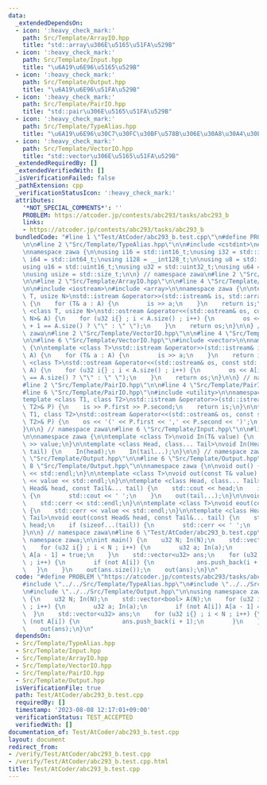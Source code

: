 ```yaml
---
data:
  _extendedDependsOn:
  - icon: ':heavy_check_mark:'
    path: Src/Template/ArrayIO.hpp
    title: "std::array\u306E\u5165\u51FA\u529B"
  - icon: ':heavy_check_mark:'
    path: Src/Template/Input.hpp
    title: "\u6A19\u6E96\u5165\u529B"
  - icon: ':heavy_check_mark:'
    path: Src/Template/Output.hpp
    title: "\u6A19\u6E96\u51FA\u529B"
  - icon: ':heavy_check_mark:'
    path: Src/Template/PairIO.hpp
    title: "std::pair\u306E\u5165\u51FA\u529B"
  - icon: ':heavy_check_mark:'
    path: Src/Template/TypeAlias.hpp
    title: "\u6A19\u6E96\u30C7\u30FC\u30BF\u578B\u306E\u30A8\u30A4\u30EA\u30A2\u30B9"
  - icon: ':heavy_check_mark:'
    path: Src/Template/VectorIO.hpp
    title: "std::vector\u306E\u5165\u51FA\u529B"
  _extendedRequiredBy: []
  _extendedVerifiedWith: []
  _isVerificationFailed: false
  _pathExtension: cpp
  _verificationStatusIcon: ':heavy_check_mark:'
  attributes:
    '*NOT_SPECIAL_COMMENTS*': ''
    PROBLEM: https://atcoder.jp/contests/abc293/tasks/abc293_b
    links:
    - https://atcoder.jp/contests/abc293/tasks/abc293_b
  bundledCode: "#line 1 \"Test/AtCoder/abc293_b.test.cpp\"\n#define PROBLEM \"https://atcoder.jp/contests/abc293/tasks/abc293_b\"\
    \n\n#line 2 \"Src/Template/TypeAlias.hpp\"\n\n#include <cstdint>\n#include <cstddef>\n\
    \nnamespace zawa {\n\nusing i16 = std::int16_t;\nusing i32 = std::int32_t;\nusing\
    \ i64 = std::int64_t;\nusing i128 = __int128_t;\n\nusing u8 = std::uint8_t;\n\
    using u16 = std::uint16_t;\nusing u32 = std::uint32_t;\nusing u64 = std::uint64_t;\n\
    \nusing usize = std::size_t;\n\n} // namespace zawa\n#line 2 \"Src/Template/Input.hpp\"\
    \n\n#line 2 \"Src/Template/ArrayIO.hpp\"\n\n#line 4 \"Src/Template/ArrayIO.hpp\"\
    \n\n#include <iostream>\n#include <array>\n\nnamespace zawa {\n\ntemplate <class\
    \ T, usize N>\nstd::istream &operator>>(std::istream& is, std::array<T, N>& A)\
    \ {\n    for (T& a : A) {\n        is >> a;\n    }\n    return is;\n}\n\ntemplate\
    \ <class T, usize N>\nstd::ostream &operator<<(std::ostream& os, const std::array<T,\
    \ N>& A) {\n    for (u32 i{} ; i < A.size() ; i++) {\n        os << A[i] << (i\
    \ + 1 == A.size() ? \"\" : \" \");\n    }\n    return os;\n}\n\n} // namespace\
    \ zawa\n#line 2 \"Src/Template/VectorIO.hpp\"\n\n#line 4 \"Src/Template/VectorIO.hpp\"\
    \n\n#line 6 \"Src/Template/VectorIO.hpp\"\n#include <vector>\n\nnamespace zawa\
    \ {\n\ntemplate <class T>\nstd::istream &operator>>(std::istream& is, std::vector<T>&\
    \ A) {\n    for (T& a : A) {\n        is >> a;\n    }\n    return is;\n}\n\ntemplate\
    \ <class T>\nstd::ostream &operator<<(std::ostream& os, const std::vector<T>&\
    \ A) {\n    for (u32 i{} ; i < A.size() ; i++) {\n        os << A[i] << (i + 1\
    \ == A.size() ? \"\" : \" \");\n    }\n    return os;\n}\n\n} // namespace zawa\n\
    #line 2 \"Src/Template/PairIO.hpp\"\n\n#line 4 \"Src/Template/PairIO.hpp\"\n\n\
    #line 6 \"Src/Template/PairIO.hpp\"\n#include <utility>\n\nnamespace zawa {\n\n\
    template <class T1, class T2>\nstd::istream &operator>>(std::istream& is, std::pair<T1,\
    \ T2>& P) {\n    is >> P.first >> P.second;\n    return is;\n}\n\ntemplate <class\
    \ T1, class T2>\nstd::ostream &operator<<(std::ostream& os, const std::pair<T1,\
    \ T2>& P) {\n    os << '(' << P.first << ',' << P.second << ')';\n    return os;\n\
    }\n\n} // namespace zawa\n#line 6 \"Src/Template/Input.hpp\"\n\n#line 8 \"Src/Template/Input.hpp\"\
    \n\nnamespace zawa {\n\ntemplate <class T>\nvoid In(T& value) {\n    std::cin\
    \ >> value;\n}\n\ntemplate <class Head, class... Tail>\nvoid In(Head& head, Tail&...\
    \ tail) {\n    In(head);\n    In(tail...);\n}\n\n} // namespace zawa\n#line 2\
    \ \"Src/Template/Output.hpp\"\n\n#line 6 \"Src/Template/Output.hpp\"\n\n#line\
    \ 8 \"Src/Template/Output.hpp\"\n\nnamespace zawa {\n\nvoid out() {\n    std::cout\
    \ << std::endl;\n}\n\ntemplate <class T>\nvoid out(const T& value) {\n    std::cout\
    \ << value << std::endl;\n}\n\ntemplate <class Head, class... Tail>\nvoid out(const\
    \ Head& head, const Tail&... tail) {\n    std::cout << head;\n    if (sizeof...(tail))\
    \ {\n        std::cout << ' ';\n    }\n    out(tail...);\n}\n\nvoid eout() {\n\
    \    std::cerr << std::endl;\n}\n\ntemplate <class T>\nvoid eout(const T& value)\
    \ {\n    std::cerr << value << std::endl;\n}\n\ntemplate <class Head, class...\
    \ Tail>\nvoid eout(const Head& head, const Tail&... tail) {\n    std::cerr <<\
    \ head;\n    if (sizeof...(tail)) {\n        std::cerr << ' ';\n    }\n    eout(tail...);\n\
    }\n\n} // namespace zawa\n#line 6 \"Test/AtCoder/abc293_b.test.cpp\"\n\nusing\
    \ namespace zawa;\n\nint main() {\n    u32 N; In(N);\n    std::vector<bool> A(N);\n\
    \    for (u32 i{} ; i < N ; i++) {\n        u32 a; In(a);\n        if (not A[i])\
    \ A[a - 1] = true;\n    }\n    std::vector<u32> ans;\n    for (u32 i{} ; i < N\
    \ ; i++) {\n        if (not A[i]) {\n            ans.push_back(i + 1);\n     \
    \   }\n    }\n    out(ans.size());\n    out(ans);\n}\n"
  code: "#define PROBLEM \"https://atcoder.jp/contests/abc293/tasks/abc293_b\"\n\n\
    #include \"../../Src/Template/TypeAlias.hpp\"\n#include \"../../Src/Template/Input.hpp\"\
    \n#include \"../../Src/Template/Output.hpp\"\n\nusing namespace zawa;\n\nint main()\
    \ {\n    u32 N; In(N);\n    std::vector<bool> A(N);\n    for (u32 i{} ; i < N\
    \ ; i++) {\n        u32 a; In(a);\n        if (not A[i]) A[a - 1] = true;\n  \
    \  }\n    std::vector<u32> ans;\n    for (u32 i{} ; i < N ; i++) {\n        if\
    \ (not A[i]) {\n            ans.push_back(i + 1);\n        }\n    }\n    out(ans.size());\n\
    \    out(ans);\n}\n"
  dependsOn:
  - Src/Template/TypeAlias.hpp
  - Src/Template/Input.hpp
  - Src/Template/ArrayIO.hpp
  - Src/Template/VectorIO.hpp
  - Src/Template/PairIO.hpp
  - Src/Template/Output.hpp
  isVerificationFile: true
  path: Test/AtCoder/abc293_b.test.cpp
  requiredBy: []
  timestamp: '2023-08-08 12:17:01+09:00'
  verificationStatus: TEST_ACCEPTED
  verifiedWith: []
documentation_of: Test/AtCoder/abc293_b.test.cpp
layout: document
redirect_from:
- /verify/Test/AtCoder/abc293_b.test.cpp
- /verify/Test/AtCoder/abc293_b.test.cpp.html
title: Test/AtCoder/abc293_b.test.cpp
---
```

